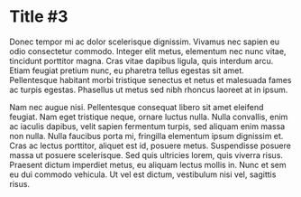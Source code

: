 Title #3
========

Donec tempor mi ac dolor scelerisque dignissim. Vivamus nec sapien eu odio consectetur commodo. Integer elit metus, elementum nec nunc vitae, tincidunt porttitor magna. Cras vitae dapibus ligula, quis interdum arcu. Etiam feugiat pretium nunc, eu pharetra tellus egestas sit amet. Pellentesque habitant morbi tristique senectus et netus et malesuada fames ac turpis egestas. Phasellus ut metus sed nibh rhoncus laoreet at in ipsum.

Nam nec augue nisi. Pellentesque consequat libero sit amet eleifend feugiat. Nam eget tristique neque, ornare luctus nulla. Nulla convallis, enim ac iaculis dapibus, velit sapien fermentum turpis, sed aliquam enim massa non nulla. Nulla faucibus porta mi, fringilla elementum ipsum dignissim et. Cras ac lectus porttitor, aliquet est id, posuere metus. Suspendisse posuere massa ut posuere scelerisque. Sed quis ultricies lorem, quis viverra risus. Praesent dictum imperdiet metus, eu aliquam lectus mollis in. Nunc et sem eu dui commodo vehicula. Ut vel est dictum, vestibulum nisi vel, sagittis risus.
